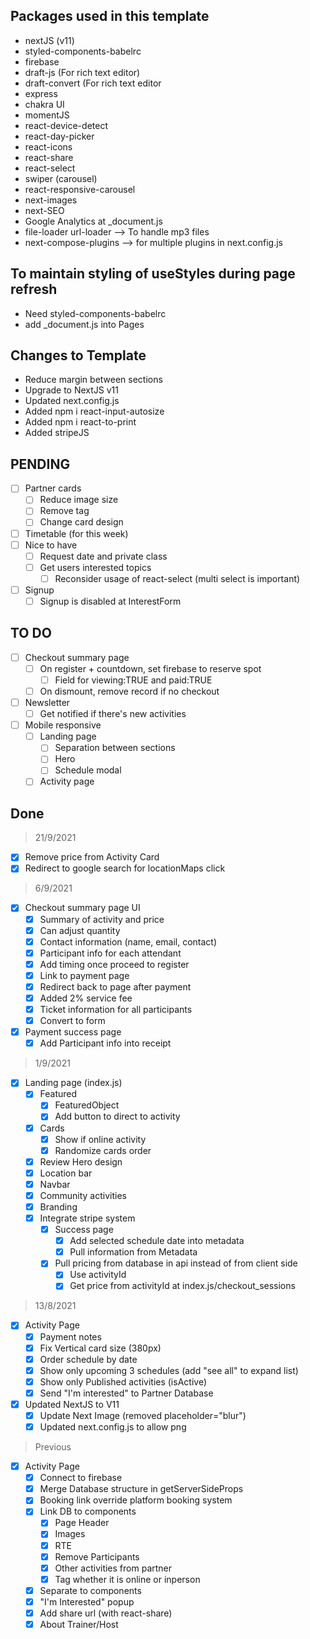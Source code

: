 ## Packages used in this template

- nextJS (v11)
- styled-components-babelrc
- firebase
- draft-js (For rich text editor)
- draft-convert (For rich text editor
- express
- chakra UI
- momentJS
- react-device-detect
- react-day-picker
- react-icons
- react-share
- react-select
- swiper (carousel)
- react-responsive-carousel
- next-images
- next-SEO
- Google Analytics at \_document.js
- file-loader url-loader --> To handle mp3 files
- next-compose-plugins --> for multiple plugins in next.config.js

## To maintain styling of useStyles during page refresh

- Need styled-components-babelrc
- add \_document.js into Pages

## Changes to Template

- Reduce margin between sections
- Upgrade to NextJS v11
- Updated next.config.js
- Added npm i react-input-autosize
- Added npm i react-to-print
- Added stripeJS

## PENDING

- [ ] Partner cards
  - [ ] Reduce image size
  - [ ] Remove tag
  - [ ] Change card design
- [ ] Timetable (for this week)
- [ ] Nice to have
  - [ ] Request date and private class
  - [ ] Get users interested topics
    - [ ] Reconsider usage of react-select (multi select is important)
- [ ] Signup
  - [ ] Signup is disabled at InterestForm

## TO DO

- [ ] Checkout summary page
  - [ ] On register + countdown, set firebase to reserve spot
    - [ ] Field for viewing:TRUE and paid:TRUE
  - [ ] On dismount, remove record if no checkout
- [ ] Newsletter
  - [ ] Get notified if there's new activities
- [ ] Mobile responsive
  - [ ] Landing page
    - [ ] Separation between sections
    - [ ] Hero
    - [ ] Schedule modal
  - [ ] Activity page

## Done

> 21/9/2021

- [x] Remove price from Activity Card
- [x] Redirect to google search for locationMaps click

> 6/9/2021

- [x] Checkout summary page UI
  - [x] Summary of activity and price
  - [x] Can adjust quantity
  - [x] Contact information (name, email, contact)
  - [x] Participant info for each attendant
  - [x] Add timing once proceed to register
  - [x] Link to payment page
  - [x] Redirect back to page after payment
  - [x] Added 2% service fee
  - [x] Ticket information for all participants
  - [x] Convert to form
- [x] Payment success page
  - [x] Add Participant info into receipt

> 1/9/2021

- [x] Landing page (index.js)
  - [x] Featured
    - [x] FeaturedObject
    - [x] Add button to direct to activity
  - [x] Cards
    - [x] Show if online activity
    - [x] Randomize cards order
  - [x] Review Hero design
  - [x] Location bar
  - [x] Navbar
  - [x] Community activities
  - [x] Branding
  - [x] Integrate stripe system
    - [x] Success page
      - [x] Add selected schedule date into metadata
      - [x] Pull information from Metadata
    - [x] Pull pricing from database in api instead of from client side
      - [x] Use activityId
      - [x] Get price from activityId at index.js/checkout_sessions

> 13/8/2021

- [x] Activity Page
  - [x] Payment notes
  - [x] Fix Vertical card size (380px)
  - [x] Order schedule by date
  - [x] Show only upcoming 3 schedules (add "see all" to expand list)
  - [x] Show only Published activities (isActive)
  - [x] Send "I'm interested" to Partner Database
- [x] Updated NextJS to V11
  - [x] Update Next Image (removed placeholder="blur")
  - [x] Updated next.config.js to allow png

> Previous

- [x] Activity Page
  - [x] Connect to firebase
  - [x] Merge Database structure in getServerSideProps
  - [x] Booking link override platform booking system
  - [x] Link DB to components
    - [x] Page Header
    - [x] Images
    - [x] RTE
    - [x] Remove Participants
    - [x] Other activities from partner
    - [x] Tag whether it is online or inperson
  - [x] Separate to components
  - [x] "I'm Interested" popup
  - [x] Add share url (with react-share)
  - [x] About Trainer/Host
